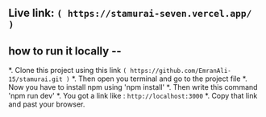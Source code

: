 ## Live link: ``` ( https://stamurai-seven.vercel.app/ ) ```

## how to run it locally --
   *. Clone this project using this link ``` ( https://github.com/EmranAli-15/stamurai.git ) ```
   *. Then open you terminal and go to the project file
   *. Now you have to install npm using 'npm install'
   *. Then write this command 'npm run dev'
   *. You got a link like : ``` http://localhost:3000 ```
   *. Copy that link and past your browser.
